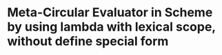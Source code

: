 # Meta-Circular Evaluator in Scheme by using lambda with lexical scope, without define special form


